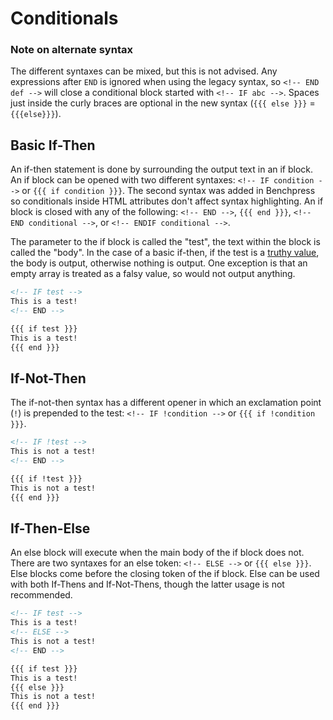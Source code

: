 # Conditionals

### Note on alternate syntax

The different syntaxes can be mixed, but this is not advised. 
Any expressions after `END` is ignored when using the legacy syntax, so `<!-- END def -->` will close a conditional block started with `<!-- IF abc -->`.
Spaces just inside the curly braces are optional in the new syntax (`{{{ else }}}` = `{{{else}}}`).

## Basic If-Then

An if-then statement is done by surrounding the output text in an if block. An if block can be opened with two different syntaxes:
`<!-- IF condition -->` or `{{{ if condition }}}`. The second syntax was added in Benchpress so conditionals inside HTML attributes don't affect syntax highlighting.
An if block is closed with any of the following: `<!-- END -->`, `{{{ end }}}`, `<!-- END conditional -->`, or `<!-- ENDIF conditional -->`. 

The parameter to the if block is called the "test", the text within the block is called the "body". In the case of a basic if-then, if the test is a [truthy value](https://developer.mozilla.org/en-US/docs/Glossary/Truthy), 
the body is output, otherwise nothing is output. One exception is that an empty array is treated as a falsy value, so would not output anything.

```html
<!-- IF test -->
This is a test!
<!-- END -->

{{{ if test }}}
This is a test!
{{{ end }}}
```

## If-Not-Then

The if-not-then syntax has a different opener in which an exclamation point (`!`) is prepended to the test: `<!-- IF !condition -->` or `{{{ if !condition }}}`.

```html
<!-- IF !test -->
This is not a test!
<!-- END -->

{{{ if !test }}}
This is not a test!
{{{ end }}}
```

## If-Then-Else

An else block will execute when the main body of the if block does not. There are two syntaxes for an else token: `<!-- ELSE -->` or `{{{ else }}}`. 
Else blocks come before the closing token of the if block. Else can be used with both If-Thens and If-Not-Thens, though the latter usage is not recommended.

```html
<!-- IF test -->
This is a test!
<!-- ELSE -->
This is not a test!
<!-- END -->

{{{ if test }}}
This is a test!
{{{ else }}}
This is not a test!
{{{ end }}}
```
